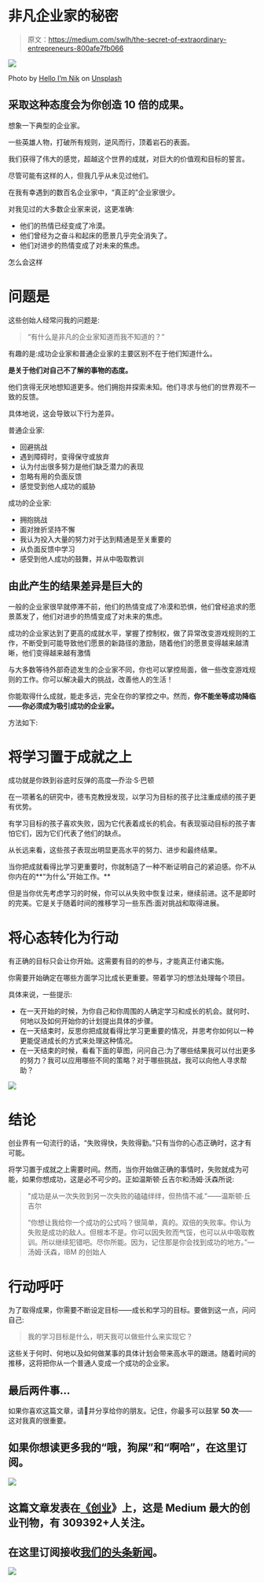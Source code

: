 # 非凡企业家的秘密

> 原文：<https://medium.com/swlh/the-secret-of-extraordinary-entrepreneurs-800afe7fb066>

![](img/db2092e9087698dc39b2f5c42ce58b25.png)

Photo by [Hello I’m Nik](https://unsplash.com/photos/MAgPyHRO0AA?utm_source=unsplash&utm_medium=referral&utm_content=creditCopyText) on [Unsplash](https://unsplash.com/@helloimnik?utm_source=unsplash&utm_medium=referral&utm_content=creditCopyText)

## 采取这种态度会为你创造 10 倍的成果。

想象一下典型的企业家。

一些英雄人物，打破所有规则，逆风而行，顶着岩石的表面。

我们获得了伟大的感觉，超越这个世界的成就，对巨大的价值观和目标的誓言。

尽管可能有这样的人，但我几乎从未见过他们。

在我有幸遇到的数百名企业家中，“真正的”企业家很少。

对我见过的大多数企业家来说，这更准确:

*   他们的热情已经变成了冷漠。
*   他们曾经为之奋斗和起床的愿景几乎完全消失了。
*   他们对进步的热情变成了对未来的焦虑。

怎么会这样

# 问题是

这些创始人经常问我的问题是:

> “有什么是非凡的企业家知道而我不知道的？”

有趣的是:成功企业家和普通企业家的主要区别不在于他们知道什么。

**是关于他们对自己不了解的事物的态度。**

他们贪得无厌地想知道更多。他们拥抱并探索未知。他们寻求与他们的世界观不一致的反馈。

具体地说，这会导致以下行为差异。

普通企业家:

*   回避挑战
*   遇到障碍时，变得保守或放弃
*   认为付出很多努力是他们缺乏潜力的表现
*   忽略有用的负面反馈
*   感觉受到他人成功的威胁

成功的企业家:

*   拥抱挑战
*   面对挫折坚持不懈
*   我认为投入大量的努力对于达到精通是至关重要的
*   从负面反馈中学习
*   感受到他人成功的鼓舞，并从中吸取教训

## 由此产生的结果差异是巨大的

一般的企业家很早就停滞不前，他们的热情变成了冷漠和恐惧，他们曾经追求的愿景蒸发了，他们对进步的热情变成了对未来的焦虑。

成功的企业家达到了更高的成就水平，掌握了控制权，做了异常改变游戏规则的工作，不断受到可能导致他们愿景的新路径的激励，随着他们的愿景变得越来越清晰，他们变得越来越有激情

与大多数等待外部奇迹发生的企业家不同，你也可以掌控局面，做一些改变游戏规则的工作。你可以解决最大的挑战，改善他人的生活！

你能取得什么成就，能走多远，完全在你的掌控之中。然而，**你不能坐等成功降临——你必须成为吸引成功的企业家。**

方法如下:

# 将学习置于成就之上

成功就是你跌到谷底时反弹的高度—乔治·S·巴顿

在一项著名的研究中，德韦克教授发现，以学习为目标的孩子比注重成绩的孩子更有优势。

有学习目标的孩子喜欢失败，因为它代表着成长的机会。有表现驱动目标的孩子害怕它们，因为它们代表了他们的缺点。

从长远来看，这些孩子表现出明显更高水平的努力、进步和最终结果。

当你把成就看得比学习更重要时，你就制造了一种不断证明自己的紧迫感。你不从你内在的**“为什么”开始工作。**

但是当你优先考虑学习的时候，你可以从失败中恢复过来，继续前进。这不是即时的完美。它是关于随着时间的推移学习一些东西:面对挑战和取得进展。

# 将心态转化为行动

有正确的目标只会让你开始。这需要有目的的参与，才能真正付诸实施。

你需要开始确定在哪些方面学习比成长更重要。带着学习的想法处理每个项目。

具体来说，一些提示:

*   在一天开始的时候，为你自己和你周围的人确定学习和成长的机会。就何时、何地以及如何开始你的计划提出具体的步骤。
*   在一天结束时，反思你把成就看得比学习更重要的情况，并思考你如何以一种更能促进成长的方式来处理这种情况。
*   在一天结束的时候，看看下面的草图，问问自己:为了哪些结果我可以付出更多的努力？我可以应用哪些不同的策略？对于哪些挑战，我可以向他人寻求帮助？

![](img/bebb8d36de993b2f5e25a155c227b777.png)

# 结论

创业界有一句流行的话，“失败得快，失败得勤。”只有当你的心态正确时，这才有可能。

将学习置于成就之上需要时间。然而，当你开始做正确的事情时，失败就成为可能，如果你想成功，这是必不可少的。正如温斯顿·丘吉尔和汤姆·沃森所说:

> "成功是从一次失败到另一次失败的磕磕绊绊，但热情不减."——温斯顿·丘吉尔
> 
> “你想让我给你一个成功的公式吗？很简单，真的。双倍的失败率。你认为失败是成功的敌人。但根本不是。你可以因失败而气馁，也可以从中吸取教训。所以继续犯错吧。尽你所能。因为，记住那是你会找到成功的地方。”—汤姆·沃森，IBM 的创始人

# 行动呼吁

为了取得成果，你需要不断设定目标——成长和学习的目标。要做到这一点，问问自己:

> 我的学习目标是什么，明天我可以做些什么来实现它？

这些关于何时、何地以及如何做某事的具体计划会带来高水平的跟进。随着时间的推移，这将把你从一个普通人变成一个成功的企业家。

## 最后两件事…

如果你喜欢这篇文章，请👏并分享给你的朋友。记住，你最多可以鼓掌 **50 次**——这对我真的很重要。

## 如果你想读更多我的“哦，狗屎”和“啊哈”，在这里订阅。

[![](img/308a8d84fb9b2fab43d66c117fcc4bb4.png)](https://medium.com/swlh)

## 这篇文章发表在[《创业](https://medium.com/swlh)》上，这是 Medium 最大的创业刊物，有 309392+人关注。

## 在这里订阅接收[我们的头条新闻](http://growthsupply.com/the-startup-newsletter/)。

[![](img/b0164736ea17a63403e660de5dedf91a.png)](https://medium.com/swlh)
